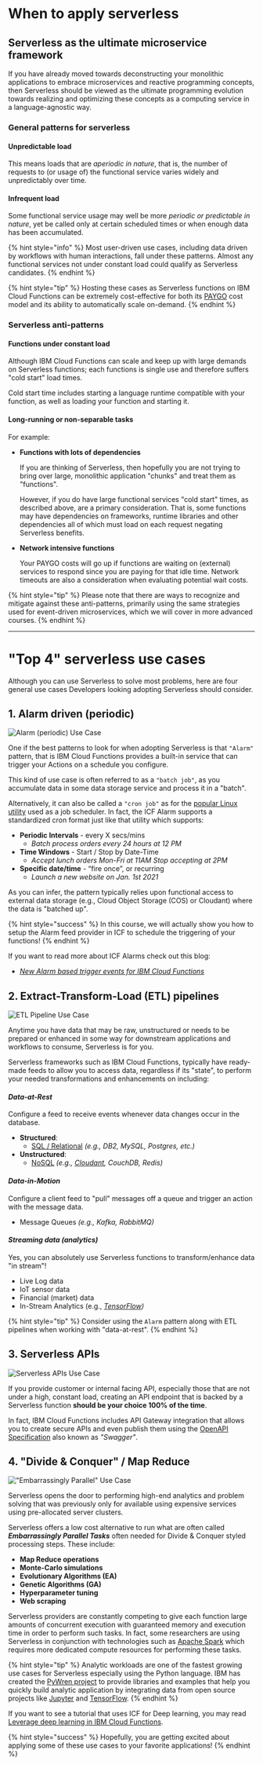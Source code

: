 <!--
#
# Licensed to the Apache Software Foundation (ASF) under one or more
# contributor license agreements.  See the NOTICE file distributed with
# this work for additional information regarding copyright ownership.
# The ASF licenses this file to You under the Apache License, Version 2.0
# (the "License"); you may not use this file except in compliance with
# the License.  You may obtain a copy of the License at
#
#     http://www.apache.org/licenses/LICENSE-2.0
#
# Unless required by applicable law or agreed to in writing, software
# distributed under the License is distributed on an "AS IS" BASIS,
# WITHOUT WARRANTIES OR CONDITIONS OF ANY KIND, either express or implied.
# See the License for the specific language governing permissions and
# limitations under the License.
#
-->

# When to apply serverless

## Serverless as the ultimate microservice framework

If you have already moved towards deconstructing your monolithic applications to embrace microservices and reactive programming concepts, then Serverless should be viewed as the ultimate programming evolution towards realizing and optimizing these concepts as a computing service in a language-agnostic way.

### General patterns for serverless

#### **Unpredictable load**

This means loads that are _aperiodic in nature_, that is, the number of requests to (or usage of) the functional service varies widely and unpredictably over time.

#### **Infrequent load**

Some functional service usage may well be more _periodic or predictable in nature_, yet be called only at certain scheduled times or when enough data has been accumulated.

{% hint style="info" %}
Most user-driven use cases, including data driven by workflows with human interactions, fall under these patterns.  Almost any functional services not under constant load could qualify as Serverless candidates.
{% endhint %}

{% hint style="tip" %}
Hosting these cases as Serverless functions on IBM Cloud Functions can be extremely cost-effective for both its [PAYGO](https://en.wikipedia.org/wiki/PAYGO) cost model and its ability to automatically scale on-demand.
{% endhint %}

### Serverless anti-patterns

#### **Functions under constant load**

Although IBM Cloud Functions can scale and keep up with large demands on Serverless functions; each functions is single use and therefore suffers "cold start" load times.

Cold start time includes starting a language runtime compatible with your function, as well as loading your function and starting it.

#### Long-running or non-separable tasks

For example:

- **Functions with lots of dependencies**

    If you are thinking of Serverless, then hopefully you are not trying to bring over large, monolithic application "chunks" and treat them as "functions".

    However, if you do have large functional services "cold start" times, as described above, are a primary consideration.  That is, some functions may have dependencies on frameworks, runtime libraries and other dependencies all of which must load on each request negating Serverless benefits.

- **Network intensive functions**

    Your PAYGO costs will go up if functions are waiting on (external) services to respond since you are paying for that idle time. Network timeouts are also a consideration when evaluating potential wait costs.

{% hint style="tip" %}
Please note that there are ways to recognize and mitigate against these anti-patterns, primarily using the same strategies used for event-driven microservices, which we will cover in more advanced courses.
{% endhint %}

---

# "Top 4" serverless use cases

Although you can use Serverless to solve most problems, here are four general use cases Developers looking adopting Serverless should consider.

## 1. **Alarm driven** (periodic)

![Alarm (periodic) Use Case ](images/101-ex0-use-case-periodic.png)

One if the best patterns to look for when adopting Serverless is that `"Alarm"` pattern, that is IBM Cloud Functions provides a built-in service that can trigger your Actions on a schedule you configure.

This kind of use case is often referred to as a `"batch job"`, as you accumulate data in some data storage service and process it in a "batch".

Alternatively, it can also be called a `"cron job"` as for the [popular Linux utility](https://en.wikipedia.org/wiki/Cron) used as a job scheduler.  In fact, the ICF Alarm supports a standardized cron format just like that utility which supports:

- **Periodic Intervals** - every X secs/mins
  - _Batch process orders every 24 hours at 12 PM_
- **Time Windows** - Start / Stop by Date-Time
  - _Accept lunch orders Mon-Fri at 11AM Stop accepting at 2PM_
- **Specific date/time** - “fire once”, or recurring
  - _Launch a new website on Jan. 1st 2021_

As you can infer, the pattern typically relies upon functional access to external data storage (e.g., Cloud Object Storage (COS) or Cloudant) where the data is "batched up".

{% hint style="success" %}
In this course, we will actually show you how to setup the Alarm feed provider in ICF to schedule the triggering of your functions!
{% endhint %}

If you want to read more about ICF Alarms check out this blog:
- _[New Alarm based trigger events for IBM Cloud Functions](https://www.ibm.com/cloud/blog/new-alarm-based-trigger-events-for-ibm-cloud-functions)_

## 2. **Extract-Transform-Load (ETL) pipelines**

![ETL Pipeline Use Case ](images/101-ex0-use-case-etl-pipeline.png)

Anytime you have data that may be raw, unstructured or needs to be prepared or enhanced in some way for downstream applications and workflows to consume, Serverless is for you.

Serverless frameworks such as IBM Cloud Functions, typically have ready-made feeds to allow you to access data, regardless if its "state", to perform your needed transformations and enhancements on including:

#### _Data-at-Rest_

Configure a feed to receive events whenever data changes occur in the database.

- **Structured**:
  - [SQL / Relational](https://www.ibm.com/cloud/learn/relational-databases) _(e.g., DB2, MySQL, Postgres, etc.)_
- **Unstructured**:
  - [NoSQL](https://www.ibm.com/cloud/learn/nosql-databases) _(e.g., [Cloudant](https://www.ibm.com/cloud/cloudant), CouchDB, Redis)_

<!--
{% hint style="tip" %}
Check our [IBM Cloud databases](https://www.ibm.com/cloud/databases) for more sources.
{% endhint %}
-->

#### _Data-in-Motion_

Configure a client feed to "pull" messages off a queue and trigger an action with the message data.

- Message Queues _(e.g., Kafka, RabbitMQ)_

#### _Streaming data (analytics)_

Yes, you can absolutely use Serverless functions to transform/enhance data "in stream"!

- Live Log data
- IoT sensor data
- Financial (market) data
- In-Stream Analytics (e.g., _[TensorFlow](https://www.tensorflow.org/))_

{% hint style="tip" %}
Consider using the `Alarm` pattern along with ETL pipelines when working with "data-at-rest".
{% endhint %}

## 3. **Serverless APIs**

![Serverless APIs Use Case ](images/101-ex0-use-case-apis.png)

If you provide customer or internal facing API,  especially those that are not under a high, constant load, creating an API endpoint that is backed by a Serverless function **should be your choice 100% of the time**.

In fact, IBM Cloud Functions includes API Gateway integration that allows you to create secure APIs and even publish them using the [OpenAPI Specification](https://www.openapis.org/) also known as _"Swagger"_.

## 4. **"Divide & Conquer" / Map Reduce**

!["Embarrassingly Parallel" Use Case ](images/101-ex0-use-case-divide-conquer.png)

Serverless opens the door to performing high-end analytics and problem solving that was previously only for available using expensive services using  pre-allocated server clusters.

Serverless offers a low cost alternative to run what are often called _**Embarrassingly Parallel Tasks**_ often needed for Divide & Conquer styled processing steps. These include:

- **Map Reduce operations**
- **Monte-Carlo simulations**
- **Evolutionary Algorithms (EA)**
- **Genetic Algorithms (GA)**
- **Hyperparameter tuning**
- **Web scraping**

Serverless providers are constantly competing to give each function large amounts of concurrent execution with guaranteed memory and execution time in order to perform such tasks.  In fact, some researchers are using Serverless in conjunction with technologies such as [Apache Spark](https://spark.apache.org/) which requires more dedicated compute resources for performing these tasks.

{% hint style="tip" %}
Analytic workloads are one of the fastest growing use cases for Serverless especially using the Python language.  IBM has created the [PyWren project](https://github.com/pywren/pywren-ibm-cloud) to provide libraries and examples that help you quickly build analytic application by integrating data from open source projects like [Jupyter](https://jupyter.org/) and [TensorFlow](https://www.tensorflow.org/).
{% endhint %}

If you want to see a tutorial that uses ICF for Deep learning, you may read [Leverage deep learning in IBM Cloud Functions](https://developer.ibm.com/technologies/artificial-intelligence/tutorials/leverage-deep-learning-in-apache-openwhisk-ibm-cloud-functions/).

{% hint style="success" %}
Hopefully, you are getting excited about applying some of these use cases to your favorite applications!
{% endhint %}
